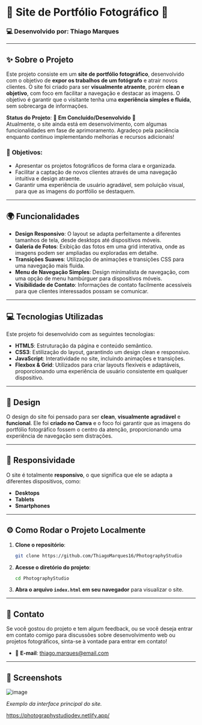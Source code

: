 # 📸 **Site de Portfólio Fotográfico** 🌟

### 💻 **Desenvolvido por**: Thiago Marques

---

## ✨ **Sobre o Projeto**

Este projeto consiste em um **site de portfólio fotográfico**, desenvolvido com o objetivo de **expor os trabalhos de um fotógrafo** e atrair novos clientes. O site foi criado para ser **visualmente atraente**, porém **clean e objetivo**, com foco em facilitar a navegação e destacar as imagens. O objetivo é garantir que o visitante tenha uma **experiência simples e fluida**, sem sobrecarga de informações.

**Status do Projeto**: 🚧 **Em Concluído/Desenvolvido** 🚧  
Atualmente, o site ainda está em desenvolvimento, com algumas funcionalidades em fase de aprimoramento. Agradeço pela paciência enquanto continuo implementando melhorias e recursos adicionais!

### 🚀 **Objetivos:**
- Apresentar os projetos fotográficos de forma clara e organizada.
- Facilitar a captação de novos clientes através de uma navegação intuitiva e design atraente.
- Garantir uma experiência de usuário agradável, sem poluição visual, para que as imagens do portfólio se destaquem.

---

## 🌍 **Funcionalidades**

- **Design Responsivo**: O layout se adapta perfeitamente a diferentes tamanhos de tela, desde desktops até dispositivos móveis.
- **Galeria de Fotos**: Exibição das fotos em uma grid interativa, onde as imagens podem ser ampliadas ou exploradas em detalhe.
- **Transições Suaves**: Utilização de animações e transições CSS para uma navegação mais fluida.
- **Menu de Navegação Simples**: Design minimalista de navegação, com uma opção de menu hambúrguer para dispositivos móveis.
- **Visibilidade de Contato**: Informações de contato facilmente acessíveis para que clientes interessados possam se comunicar.

---

## 💻 **Tecnologias Utilizadas**

Este projeto foi desenvolvido com as seguintes tecnologias:

- **HTML5**: Estruturação da página e conteúdo semântico.
- **CSS3**: Estilização do layout, garantindo um design clean e responsivo.
- **JavaScript**: Interatividade no site, incluindo animações e transições.
- **Flexbox & Grid**: Utilizados para criar layouts flexíveis e adaptáveis, proporcionando uma experiência de usuário consistente em qualquer dispositivo.

---

## 🎨 **Design**

O design do site foi pensado para ser **clean**, **visualmente agradável** e **funcional**. Ele foi **criado no Canva** e o foco foi garantir que as imagens do portfólio fotográfico fossem o centro da atenção, proporcionando uma experiência de navegação sem distrações.

---

## 📱 **Responsividade**

O site é totalmente **responsivo**, o que significa que ele se adapta a diferentes dispositivos, como:

- **Desktops**
- **Tablets**
- **Smartphones**

---

## ⚙️ **Como Rodar o Projeto Localmente**

1. **Clone o repositório**:

   ```bash
   git clone https://github.com/ThiagoMarques16/PhotographyStudio
   ```

2. **Acesse o diretório do projeto**:

   ```bash
   cd PhotographyStudio
   ```

3. **Abra o arquivo `index.html` em seu navegador** para visualizar o site.

---

## 💬 **Contato**

Se você gostou do projeto e tem algum feedback, ou se você deseja entrar em contato comigo para discussões sobre desenvolvimento web ou projetos fotográficos, sinta-se à vontade para entrar em contato!

- 📧 **E-mail**: thiago.marques@email.com

---

## 📸 **Screenshots**

![image](https://github.com/user-attachments/assets/bc6bc446-f3eb-4756-8464-f766ea8b1044)

 
*Exemplo da interface principal do site.*

https://photographystudiodev.netlify.app/

